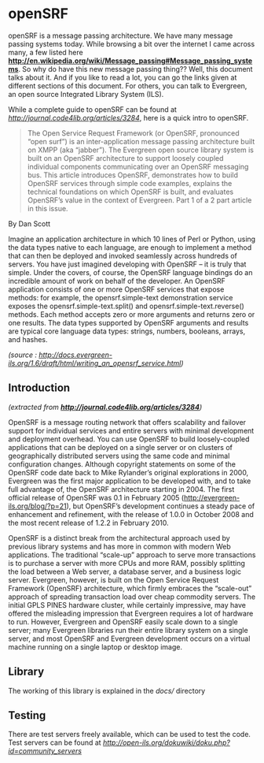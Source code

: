 **openSRF** 
==================================
openSRF is a message passing architecture. We have many message passing systems today. While browsing a bit over the internet I came across many, a few listed here **http://en.wikipedia.org/wiki/Message_passing#Message_passing_systems**. So why do have this new message passing thing?? Well, this document talks about it. And if you like to read a lot, you can go the links given at different sections of this document. For others, you can talk to Evergreen, an open source Integrated Library System (ILS).

While a complete guide to openSRF can be found at *http://journal.code4lib.org/articles/3284*, here is a quick intro to openSRF. 
>The Open Service Request Framework (or OpenSRF, pronounced “open surf”) is an inter-application message passing architecture built on XMPP (aka “jabber”). The Evergreen open source library system is built on an OpenSRF architecture to support loosely coupled individual components communicating over an OpenSRF messaging bus. This article introduces OpenSRF, demonstrates how to build OpenSRF services through simple code examples, explains the technical foundations on which OpenSRF is built, and evaluates OpenSRF’s value in the context of Evergreen. Part 1 of a 2 part article in this issue.

 By Dan Scott
 
 
Imagine an application architecture in which 10 lines of Perl or Python, using the data types native to each language, are enough to implement a method that can then be deployed and invoked seamlessly across hundreds of servers. You have just imagined developing with OpenSRF – it is truly that simple. Under the covers, of course, the OpenSRF language bindings do an incredible amount of work on behalf of the developer. An OpenSRF application consists of one or more OpenSRF services that expose methods: for example, the opensrf.simple-text demonstration service exposes the opensrf.simple-text.split() and opensrf.simple-text.reverse() methods. Each method accepts zero or more arguments and returns zero or one results. The data types supported by OpenSRF arguments and results are typical core language data types: strings, numbers, booleans, arrays, and hashes.

*(source : http://docs.evergreen-ils.org/1.6/draft/html/writing_an_opensrf_service.html)*


Introduction 
-------------
*(extracted from **http://journal.code4lib.org/articles/3284**)*

OpenSRF is a message routing network that offers scalability and failover support for individual services and entire servers with minimal development and deployment overhead. You can use OpenSRF to build loosely-coupled applications that can be deployed on a single server or on clusters of geographically distributed servers using the same code and minimal configuration changes. Although copyright statements on some of the OpenSRF code date back to Mike Rylander’s original explorations in 2000, Evergreen was the first major application to be developed with, and to take full advantage of, the OpenSRF architecture starting in 2004. The first official release of OpenSRF was 0.1 in February 2005 (http://evergreen-ils.org/blog/?p=21), but OpenSRF’s development continues a steady pace of enhancement and refinement, with the release of 1.0.0 in October 2008 and the most recent release of 1.2.2 in February 2010.

OpenSRF is a distinct break from the architectural approach used by previous library systems and has more in common with modern Web applications. The traditional “scale-up” approach to serve more transactions is to purchase a server with more CPUs and more RAM, possibly splitting the load between a Web server, a database server, and a business logic server. Evergreen, however, is built on the Open Service Request Framework (OpenSRF) architecture, which firmly embraces the “scale-out” approach of spreading transaction load over cheap commodity servers. The initial GPLS PINES hardware cluster, while certainly impressive, may have offered the misleading impression that Evergreen requires a lot of hardware to run. However, Evergreen and OpenSRF easily scale down to a single server; many Evergreen libraries run their entire library system on a single server, and most OpenSRF and Evergreen development occurs on a virtual machine running on a single laptop or desktop image.

Library
-------

The working of this library is explained in the *docs/* directory

Testing 
--------

There are test servers freely available, which can be used to test the code. Test servers can be found at *http://open-ils.org/dokuwiki/doku.php?id=community_servers*